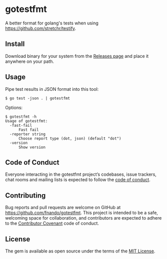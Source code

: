 # gotestfmt

A better format for golang's tests when using
<https://github.com/stretchr/testify>.

## Install

Download binary for your system from the
[Releases page](https://github.com/fnando/gotestfmt/releases) and place it
anywhere on your path.

## Usage

Pipe test results in JSON format into this tool:

```shell
$ go test -json . | gotestfmt
```

Options:

```shell
$ gotestfmt -h
Usage of gotestfmt:
  -fast-fail
      Fast fail
  -reporter string
      Choose report type (dot, json) (default "dot")
  -version
      Show version
```

## Code of Conduct

Everyone interacting in the gotestfmt project’s codebases, issue trackers, chat
rooms and mailing lists is expected to follow the
[code of conduct](https://github.com/fnando/gotestfmt/blob/main/CODE_OF_CONDUCT.md).

## Contributing

Bug reports and pull requests are welcome on GitHub at
https://github.com/fnando/gotestfmt. This project is intended to be a safe,
welcoming space for collaboration, and contributors are expected to adhere to
the [Contributor Covenant](http://contributor-covenant.org) code of conduct.

## License

The gem is available as open source under the terms of the
[MIT License](https://opensource.org/licenses/MIT).
